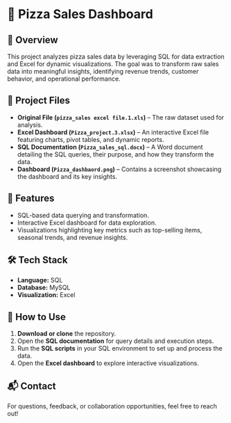 # 🍕 Pizza Sales Dashboard  

## 📌 Overview  
This project analyzes pizza sales data by leveraging SQL for data extraction and Excel for dynamic visualizations. The goal was to transform raw sales data into meaningful insights, identifying revenue trends, customer behavior, and operational performance.  

## 📂 Project Files  
- **Original File (`pizza_sales excel file.1.xls`)** – The raw dataset used for analysis.  
- **Excel Dashboard (`Pizza_project.3.xlsx`)** – An interactive Excel file featuring charts, pivot tables, and dynamic reports.  
- **SQL Documentation (`Pizza_sales_sql.docx`)** – A Word document detailing the SQL queries, their purpose, and how they transform the data.  
- **Dashboard  (`Pizza_dashbaord.png`)** – Contains a screenshot showcasing the dashboard and its key insights.  

## 🔹 Features  
- SQL-based data querying and transformation.  
- Interactive Excel dashboard for data exploration.  
- Visualizations highlighting key metrics such as top-selling items, seasonal trends, and revenue insights.  

## 🛠 Tech Stack  
- **Language:** SQL  
- **Database:** MySQL  
- **Visualization:** Excel  

## 🚀 How to Use  
1. **Download or clone** the repository.  
2. Open the **SQL documentation** for query details and execution steps.  
3. Run the **SQL scripts** in your SQL environment to set up and process the data.  
4. Open the **Excel dashboard** to explore interactive visualizations.  

## 📬 Contact  
For questions, feedback, or collaboration opportunities, feel free to reach out!  
